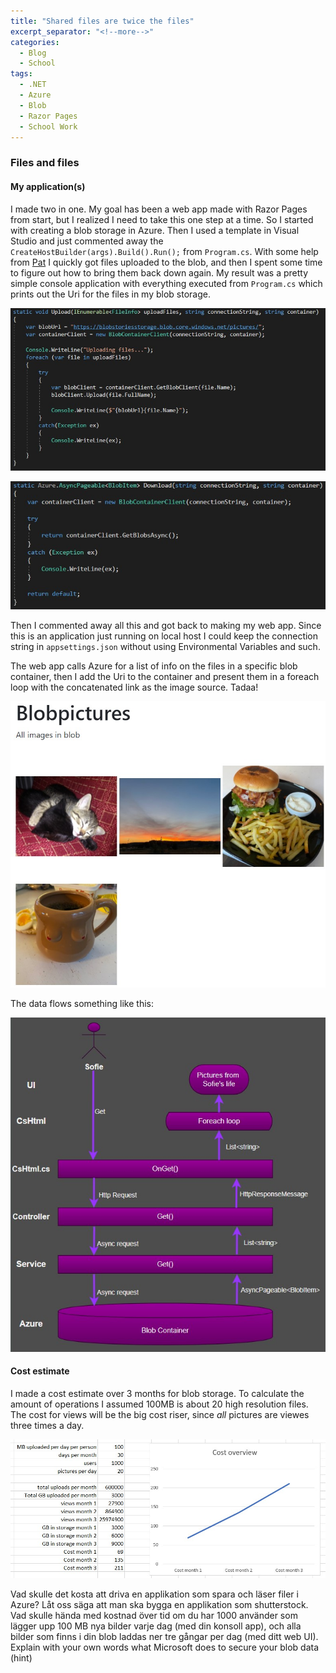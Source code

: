 ```yaml
---
title: "Shared files are twice the files"
excerpt_separator: "<!--more-->"
categories:
  - Blog
  - School
tags:
  - .NET
  - Azure
  - Blob
  - Razor Pages
  - School Work
---
```


### Files and files

#### My application(s)

I made two in one. My goal has been a web app made with Razor Pages from start, but I realized I need to take this one step at a time.
So I started with creating a blob storage in Azure. Then I used a template in Visual Studio and just commented away the  `CreateHostBuilder(args).Build().Run();` from `Program.cs`. With some help from [Pat](https://www.youtube.com/channel/UCWIgdMSJn8X9IwylP-7Ad8w/videos) I quickly got files uploaded to the blob, and then I spent some time to figure out how to bring them back down again. My result was a pretty simple console application with everything executed from `Program.cs` which prints out the Uri for the files in my blob storage. 

![Upload](https://raw.githubusercontent.com/Baverstrand/Baverstrand.github.io/master/img/211001upload.jpg)

![Download](https://raw.githubusercontent.com/Baverstrand/Baverstrand.github.io/master/img/211001download.jpg)

Then I commented away all this and got back to making my web app. Since this is an application just running on local host I could keep the connection string in `appsettings.json` without using Environmental Variables and such.

The web app calls Azure for a list of info on the files in a specific blob container, then I add the Uri to the container and present them in a foreach loop with the concatenated link as the image source. Tadaa!

![Frontend](https://raw.githubusercontent.com/Baverstrand/Baverstrand.github.io/master/img/211001frontend.jpg)

The data flows something like this:

![Data flow](https://raw.githubusercontent.com/Baverstrand/Baverstrand.github.io/master/img/211001flow.jpg)

#### Cost estimate

I made a cost estimate over 3 months for blob storage. To calculate the amount of operations I assumed 100MB is about 20 high resolution files. The cost for views will be the big cost riser, since *all* pictures are viewes three times a day. 

![Cost calculation](https://raw.githubusercontent.com/Baverstrand/Baverstrand.github.io/master/img/211001cost.jpg)

Vad skulle det kosta att driva en applikation som spara och läser filer i Azure? Låt oss säga att man ska bygga en applikation som shutterstock. Vad skulle hända med kostnad över tid om du har 1000 använder som lägger upp 100 MB nya bilder varje dag (med din konsoll app), och alla bilder som finns i din blob laddas ner tre gångar per dag (med ditt web UI).
Explain with your own words what Microsoft does to secure your blob data (hint)